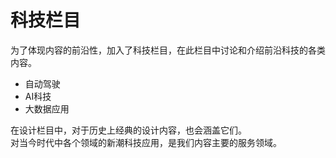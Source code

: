 # 科技栏目
为了体现内容的前沿性，加入了科技栏目，在此栏目中讨论和介绍前沿科技的各类内容。  
* 自动驾驶  
* AI科技
* 大数据应用

在设计栏目中，对于历史上经典的设计内容，也会涵盖它们。  
对当今时代中各个领域的新潮科技应用，是我们内容主要的服务领域。